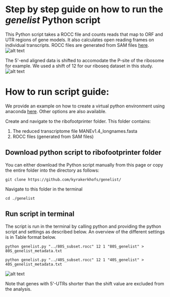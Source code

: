 # Step by step guide on how to run the *genelist* Python script
This Python script takes a ROCC file and counts reads that map to ORF and UTR regions of gene models. It also calculates open reading frames on individual transcripts. ROCC files are generated from SAM files [here](https://github.com/kyrakerkhofs/mammalian_builddense_edits). 
![alt text](https://github.com/kyrakerkhofs/figures/blob/main/genelist.png)

The 5'-end aligned data is shifted to accomodate the P-site of the ribosome for example. We used a shift of 12 for our riboseq dataset in this study. 
![alt text](https://github.com/kyrakerkhofs/figures/blob/main/shift.png)


# How to run script guide:
We provide an example on how to create a virtual python environment using anaconda [here](https://github.com/kyrakerkhofs/ribofootprinter_python_guide/tree/main). Other options are also available.

Create and navigate to the ribofootprinter folder. 
This folder contains:
1.	The reduced transcriptome file MANEv1.4_longnames.fasta
2.	ROCC files (generated from SAM files)

## Download python script to ribofootprinter folder
You can either download the Python script manually from this page or copy the entire folder into the directory as follows:
```unix
git clone https://github.com/kyrakerkhofs/genelist/
```
Navigate to this folder in the terminal
```unix
cd ./genelist
```


## Run script in terminal
The script is run in the terminal by calling python and providing the python script and settings as described below. An overview of the different settings is in Table format below.

```unix
python genelist.py "../80S_subset.rocc" 12 1 "80S_genelist" > 80S_genelist_metadata.txt
```
```unix
python genelist.py "../40S_subset.rocc" 12 1 "40S_genelist" > 40S_genelist_metadata.txt
```



![alt text](https://github.com/kyrakerkhofs/figures/blob/main/settings_genelist.png)

Note that genes with 5'-UTRs shorter than the shift value are excluded from the analysis.
